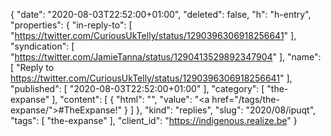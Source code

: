 {
  "date": "2020-08-03T22:52:00+01:00",
  "deleted": false,
  "h": "h-entry",
  "properties": {
    "in-reply-to": [
      "https://twitter.com/CuriousUkTelly/status/1290396306918256641"
    ],
    "syndication": [
      "https://twitter.com/JamieTanna/status/1290413529892347904"
    ],
    "name": [
      "Reply to https://twitter.com/CuriousUkTelly/status/1290396306918256641"
    ],
    "published": [
      "2020-08-03T22:52:00+01:00"
    ],
    "category": [
      "the-expanse"
    ],
    "content": [
      {
        "html": "",
        "value": "<a href=\"/tags/the-expanse/\">#TheExpanse</a>!"
      }
    ]
  },
  "kind": "replies",
  "slug": "2020/08/ipuqt",
  "tags": [
    "the-expanse"
  ],
  "client_id": "https://indigenous.realize.be"
}
